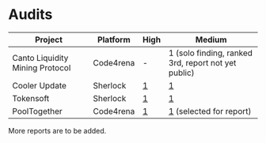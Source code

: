 # Audits

| Project | Platform | High | Medium |
| --- | --- | --- | --- |
| Canto Liquidity Mining Protocol | Code4rena | - | 1 (solo finding, ranked 3rd, report not yet public) | 
| Cooler Update | Sherlock | [1](https://github.com/sherlock-audit/2023-08-cooler-judging/issues/218) | [1](https://github.com/sherlock-audit/2023-08-cooler-judging/issues/235) |
| Tokensoft | Sherlock | [1](https://github.com/sherlock-audit/2023-06-tokensoft-judging/issues/192) | [1](https://github.com/sherlock-audit/2023-06-tokensoft-judging/issues/166) |
| PoolTogether | Code4rena | [1](https://github.com/code-423n4/2023-07-pooltogether-findings/issues/329) | [1](https://github.com/code-423n4/2023-07-pooltogether-findings/issues/458) (selected for report)|


More reports are to be added.
